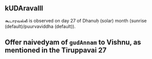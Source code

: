 ## kUDAravallI

கூடாரவல்லீ is observed on day 27 of Dhanuḥ (solar) month (sunrise (default)/puurvaviddha (default)).

Offer naivedyam of `gudAnnam` to Vishnu, as mentioned in the Tiruppavai 27
---
